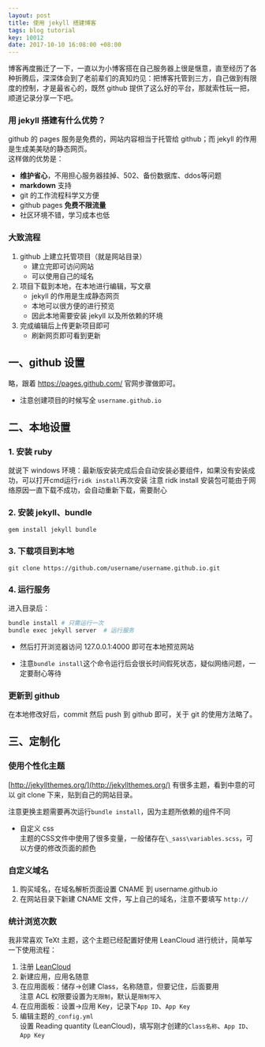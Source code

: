 ```yaml
---
layout: post
title: 使用 jekyll 搭建博客
tags: blog tutorial
key: 10012
date: 2017-10-10 16:08:00 +08:00
---
```


博客再度搬迁了一下，一直以为小博客搭在自己服务器上很是惬意，直至经历了各种折腾后，深深体会到了老前辈们的真知灼见：把博客托管到三方，自己做到有限度的控制，才是最省心的，既然 github 提供了这么好的平台，那就索性玩一把，顺道记录分享一下吧。

### 用 jekyll 搭建有什么优势？
github 的 pages 服务是免费的，网站内容相当于托管给 github；而 jekyll 的作用是生成美美哒的静态网页。  
这样做的优势是：
- **维护省心**，不用担心服务器挂掉、502、备份数据库、ddos等问题
- **markdown** 支持
- git 的工作流程科学又方便
- github pages **免费不限流量**
- 社区环境不错，学习成本也低

### 大致流程
1. github 上建立托管项目（就是网站目录）
    - 建立完即可访问网站
    - 可以使用自己的域名
1. 项目下载到本地，在本地进行编辑，写文章
    - jekyll 的作用是生成静态网页
    - 本地可以很方便的进行预览
    - 因此本地需要安装 jekyll 以及所依赖的环境
1. 完成编辑后上传更新项目即可
    - 刷新网页即可看到更新

## 一、github 设置
略，跟着 https://pages.github.com/ 官网步骤做即可。

- 注意创建项目的时候写全 `username.github.io`

## 二、本地设置
### 1. 安装 ruby
就说下 windows 环境：最新版安装完成后会自动安装必要组件，如果没有安装成功，可以打开cmd运行`ridk install`再次安装
注意 ridk install 安装包可能由于网络原因一直下载不成功，会自动重新下载，需要耐心

### 2. 安装 jekyll、bundle
```bash
gem install jekyll bundle
```

### 3. 下载项目到本地
`git clone https://github.com/username/username.github.io.git`

### 4. 运行服务
进入目录后：

```bash
bundle install # 只需运行一次
bundle exec jekyll server  # 运行服务
```

- 然后打开浏览器访问 127.0.0.1:4000 即可在本地预览网站

- 注意`bundle install`这个命令运行后会很长时间假死状态，疑似网络问题，一定要耐心等待

### 更新到 github

在本地修改好后，commit 然后 push 到 github 即可，关于 git 的使用方法略了。

## 三、定制化

### 使用个性化主题

[http://jekyllthemes.org/](http://jekyllthemes.org/) 有很多主题，看到中意的可以 git clone 下来，贴到自己的网站目录。

注意更换主题需要再次运行`bundle install`，因为主题所依赖的组件不同

- 自定义 css  
主题的CSS文件中使用了很多变量，一般储存在`\_sass\variables.scss`，可以方便的修改页面的颜色

### 自定义域名
1. 购买域名，在域名解析页面设置 CNAME 到 username.github.io
1. 在网站目录下新建 CNAME 文件，写上自己的域名，注意不要填写 `http://`

### 统计浏览次数
我非常喜欢 TeXt 主题，这个主题已经配置好使用 LeanCloud 进行统计，简单写一下使用流程：

1. 注册 [LeanCloud](https://leancloud.cn)
1. 新建应用，应用名随意
1. 在应用面板：储存->创建 Class，名称随意，但要记住，后面要用  
    注意 ACL 权限要设置为`无限制`，默认是`限制写入`
1. 在应用面板：设置->应用 Key，记录下`App ID`、`App Key`
1. 编辑主题的`_config.yml`  
    设置 Reading quantity (LeanCloud)，填写刚才创建的`Class名称`、`App ID`、`App Key`